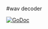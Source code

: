 #wav decoder

[![GoDoc](http://godoc.org/github.com/go-audio/wav?status.svg)](http://godoc.org/github.com/go-audio/wav)